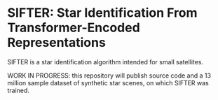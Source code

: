 # SIFTER: Star Identification From Transformer-Encoded Representations

SIFTER is a star identification algorithm intended for small satellites.

WORK IN PROGRESS: this repository will publish source code and a 13 million sample dataset of synthetic star scenes, on which SIFTER was trained.